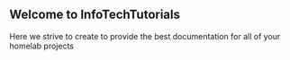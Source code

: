 ## Welcome to InfoTechTutorials

Here we strive to create to provide the best documentation for all of your homelab projects